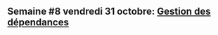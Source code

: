 ## Semaine #8 vendredi 31 octobre: [Gestion des dépendances](https://github.com/umontreal-diro/IFT3913/issues/7)
 